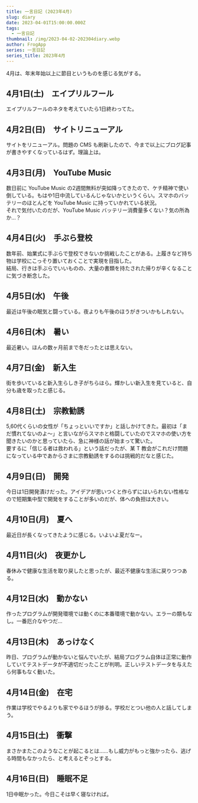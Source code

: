 ```yaml
---
title: 一言日記 (2023年4月)
slug: diary
date: 2023-04-01T15:00:00.000Z
tags:
  - 一言日記
thumbnail: /img/2023-04-02-202304diary.webp
author: FrogApp
series: 一言日記
series_title: 2023年4月
---
```


4月は、年末年始以上に節目というものを感じる気がする。

## 4月1日(土)　エイプリルフール

エイプリルフールのネタを考えていたら1日終わってた。

## 4月2日(日)　サイトリニューアル

サイトをリニューアル。問題の CMS も刷新したので、今まで以上にブログ記事が書きやすくなっているはず。理論上は。

## 4月3日(月)　YouTube Music

数日前に YouTube Music の2週間無料が突如降ってきたので、ケチ精神で使い倒している。もはや1日中流しているんじゃないかというくらい。スマホのバッテリーのほとんどを YouTube Music に持っていかれている状況。\
それで気付いたのだが、YouTube Music バッテリー消費量多くない？気の所為か…？

## 4月4日(火)　手ぶら登校

数年前、始業式に手ぶらで登校できないか挑戦したことがある。上履きなど持ち物は学校にこっそり置いておくことで実現を目指した。\
結局、行きは手ぶらでいいものの、大量の書類を持たされた帰りが辛くなることに気づき断念した。

## 4月5日(水)　午後

最近は午後の眠気と闘っている。夜よりも午後のほうがきついかもしれない。

## 4月6日(木)　暑い

最近暑い。ほんの数ヶ月前まで冬だったとは思えない。

## 4月7日(金)　新入生

街を歩いていると新入生らしき子がちらほら。輝かしい新入生を見ていると、自分も歳を取ったと感じる。

## 4月8日(土)　宗教勧誘

5,60代くらいの女性が「ちょっといいですか」と話しかけてきた。最初は「まだ慣れてないのよ～」と言いながらスマホと格闘していたのでスマホの使い方を聞きたいのかと思っていたら、急に神様の話が始まって驚いた。\
要するに「信じる者は救われる」という話だったが、某 T 教会がこれだけ問題になっている中であからさまに宗教勧誘をするのは挑戦的だなと感じた。

## 4月9日(日)　開発

今日は1日開発漬けだった。アイデアが思いつくと作らずにはいられない性格なので短期集中型で開発をすることが多いのだが、体への負担は大きい。

## 4月10日(月)　夏へ

最近日が長くなってきたように感じる。いよいよ夏だなー。

## 4月11日(火)　夜更かし

春休みで健康な生活を取り戻したと思ったが、最近不健康な生活に戻りつつある。

## 4月12日(水)　動かない

作ったプログラムが開発環境では動くのに本番環境で動かない。エラーの類もなし。一番厄介なやつだ…

## 4月13日(木)　あっけなく

昨日、プログラムが動かないと悩んでいたが、結局プログラム自体は正常に動作していてテストデータが不適切だったことが判明。正しいテストデータを与えたら何事もなく動いた。

## 4月14日(金)　在宅

作業は学校でやるよりも家でやるほうが捗る。学校だとつい他の人と話してしまう。

## 4月15日(土)　衝撃

まさかまたこのようなことが起こるとは……もし威力がもっと強かったら、逃げる時間もなかったら、と考えるとぞっとする。

## 4月16日(日)　睡眠不足

1日中眠かった。今日こそは早く寝なければ。
